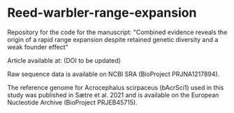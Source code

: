 # Reed-warbler-range-expansion
Repository for the code for the manuscript: "Combined evidence reveals the origin of a rapid range expansion despite retained genetic diversity and a weak founder effect"

Article available at: (DOI to be updated)

Raw sequence data is available on NCBI SRA (BioProject PRJNA1217894).

The reference genome for Acrocephalus scirpaceus (bAcrSci1) used in this study was published in Sætre et al. 2021 and is available on the European Nucleotide Archive (BioProject PRJEB45715). 



